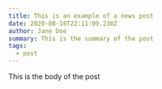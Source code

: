 ```yaml
---
title: This is an example of a news post
date: 2020-08-18T22:11:09.230Z
author: Jane Doe
summary: This is the summary of the post
tags:
  - post
---
```

This is the body of the post